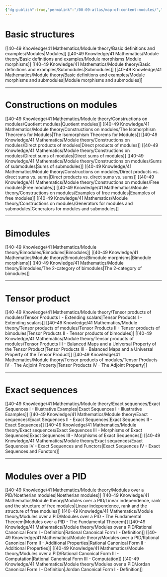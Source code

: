 ```yaml
---
{"dg-publish":true,"permalink":"/00-09-atlas/map-of-content-modules/","updated":"2024-10-29T15:36:43-07:00"}
---
```


# Basic structures

[[40-49 Knowledge/41 Mathematics/Module theory/Basic definitions and examples/Modules\|Modules]]
[[40-49 Knowledge/41 Mathematics/Module theory/Basic definitions and examples/Module morphisms\|Module morphisms]]
[[40-49 Knowledge/41 Mathematics/Module theory/Basic definitions and examples/Submodules\|Submodules]]
[[40-49 Knowledge/41 Mathematics/Module theory/Basic definitions and examples/Module morphisms and submodules\|Module morphisms and submodules]]

---
# Constructions on modules

[[40-49 Knowledge/41 Mathematics/Module theory/Constructions on modules/Quotient modules\|Quotient modules]]
[[40-49 Knowledge/41 Mathematics/Module theory/Constructions on modules/The Isomorphism Theorems for Modules\|The Isomorphism Theorems for Modules]]
[[40-49 Knowledge/41 Mathematics/Module theory/Constructions on modules/Direct products of modules\|Direct products of modules]]
[[40-49 Knowledge/41 Mathematics/Module theory/Constructions on modules/Direct sums of modules\|Direct sums of modules]]
[[40-49 Knowledge/41 Mathematics/Module theory/Constructions on modules/Sums of submodules\|Sums of submodules]]
[[40-49 Knowledge/41 Mathematics/Module theory/Constructions on modules/Direct products vs. direct sums vs. sums\|Direct products vs. direct sums vs. sums]]
[[40-49 Knowledge/41 Mathematics/Module theory/Constructions on modules/Free modules\|Free modules]]
[[40-49 Knowledge/41 Mathematics/Module theory/Constructions on modules/Examples of free modules\|Examples of free modules]]
[[40-49 Knowledge/41 Mathematics/Module theory/Constructions on modules/Generators for modules and submodules\|Generators for modules and submodules]]

---
# Bimodules

[[40-49 Knowledge/41 Mathematics/Module theory/Bimodules/Bimodules\|Bimodules]]
[[40-49 Knowledge/41 Mathematics/Module theory/Bimodules/Bimodule morphisms\|Bimodule morphisms]]
[[40-49 Knowledge/41 Mathematics/Module theory/Bimodules/The 2-category of bimodules\|The 2-category of bimodules]]

---
# Tensor product

[[40-49 Knowledge/41 Mathematics/Module theory/Tensor products of modules/Tensor Products I - Extending scalars\|Tensor Products I - Extending scalars]]
[[40-49 Knowledge/41 Mathematics/Module theory/Tensor products of modules/Tensor Products II - Tensor products of bimodules\|Tensor Products II - Tensor products of bimodules]]
[[40-49 Knowledge/41 Mathematics/Module theory/Tensor products of modules/Tensor Products III - Balanced Maps and a Universal Property of the Tensor Product\|Tensor Products III - Balanced Maps and a Universal Property of the Tensor Product]]
[[40-49 Knowledge/41 Mathematics/Module theory/Tensor products of modules/Tensor Products IV - The Adjoint Property\|Tensor Products IV - The Adjoint Property]]

---
# Exact sequences

[[40-49 Knowledge/41 Mathematics/Module theory/Exact sequences/Exact Sequences I - Illustrative Examples\|Exact Sequences I - Illustrative Examples]]
[[40-49 Knowledge/41 Mathematics/Module theory/Exact sequences/Exact Sequences II - Exact Sequences\|Exact Sequences II - Exact Sequences]]
[[40-49 Knowledge/41 Mathematics/Module theory/Exact sequences/Exact Sequences III - Morphisms of Exact Sequences\|Exact Sequences III - Morphisms of Exact Sequences]]
[[40-49 Knowledge/41 Mathematics/Module theory/Exact sequences/Exact Sequences IV - Exact Sequences and Functors\|Exact Sequences IV - Exact Sequences and Functors]]

---
# Modules over a PID

[[40-49 Knowledge/41 Mathematics/Module theory/Modules over a PID/Noetherian modules\|Noetherian modules]]
[[40-49 Knowledge/41 Mathematics/Module theory/Modules over a PID/Linear independence, rank and the structure of free modules\|Linear independence, rank and the structure of free modules]]
[[40-49 Knowledge/41 Mathematics/Module theory/Modules over a PID/Modules over a PID - The Fundamental Theorem\|Modules over a PID - The Fundamental Theorem]]
[[40-49 Knowledge/41 Mathematics/Module theory/Modules over a PID/Rational Canonical Form I - Definition\|Rational Canonical Form I - Definition]]
[[40-49 Knowledge/41 Mathematics/Module theory/Modules over a PID/Rational Canonical Form II - Additional Properties\|Rational Canonical Form II - Additional Properties]]
[[40-49 Knowledge/41 Mathematics/Module theory/Modules over a PID/Rational Canonical Form III - Computation\|Rational Canonical Form III - Computation]]
[[40-49 Knowledge/41 Mathematics/Module theory/Modules over a PID/Jordan Canonical Form I - Definition\|Jordan Canonical Form I - Definition]]